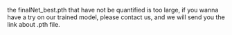 the finalNet_best.pth that have not be quantified is too large, if you wanna have a try on our trained model, please contact us, and we will send you the link about .pth file.
